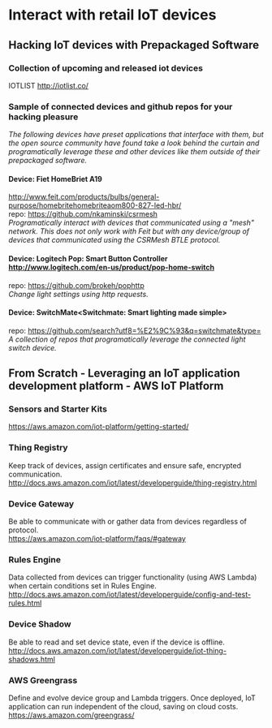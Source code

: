 # Interact with retail IoT devices

## Hacking IoT devices with Prepackaged Software

### Collection of upcoming and released iot devices
IOTLIST <http://iotlist.co/>

### Sample of connected devices and github repos for your hacking pleasure
<i>The following devices have preset applications that interface with them, but the open source community have found take a look behind the curtain and programatically leverage these and other devices like them outside of their prepackaged software.</i>

#### Device: Fiet HomeBriet A19 
<http://www.feit.com/products/bulbs/general-purpose/homebritehomebriteaom800-827-led-hbr/><br>
repo: <https://github.com/nkaminski/csrmesh><br>
<i>Programatically interact with devices that communicated using a "mesh" network. This does not only work with Feit but with any device/group of devices that communicated using the CSRMesh BTLE protocol.</i>

#### Device: Logitech Pop: Smart Button Controller <http://www.logitech.com/en-us/product/pop-home-switch>
repo: https://github.com/brokeh/pophttp <br>
<i>Change light settings using http requests.</i>

#### Device: SwitchMate<Switchmate: Smart lighting made simple>
repo: <https://github.com/search?utf8=%E2%9C%93&q=switchmate&type=><br>
<i>A collection of repos that programatically leverage the connected light switch device.</i>

## From Scratch - Leveraging an IoT application development platform - AWS IoT Platform

### Sensors and Starter Kits
<https://aws.amazon.com/iot-platform/getting-started/>

### Thing Registry
Keep track of devices, assign certificates and ensure safe, encrypted communication.<br>
<http://docs.aws.amazon.com/iot/latest/developerguide/thing-registry.html>

### Device Gateway
Be able to communicate with or gather data from devices regardless of protocol.<br>
<https://aws.amazon.com/iot-platform/faqs/#gateway>

### Rules Engine
Data collected from devices can trigger functionality (using AWS Lambda) when certain conditions set in Rules Engine.<br>
<http://docs.aws.amazon.com/iot/latest/developerguide/config-and-test-rules.html>

### Device Shadow
Be able to read and set device state, even if the device is offline.<br>
<http://docs.aws.amazon.com/iot/latest/developerguide/iot-thing-shadows.html>

### AWS Greengrass
Define and evolve device group and Lambda triggers. Once deployed, IoT application can run independent of the cloud, saving on cloud costs.<br>
<https://aws.amazon.com/greengrass/>
